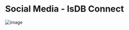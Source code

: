 # Social Media - IsDB Connect

![image](https://github.com/skmirajbn/laravelSocial/assets/67829716/458b5ff2-64d3-4b24-8938-82d63f1bb9af)
